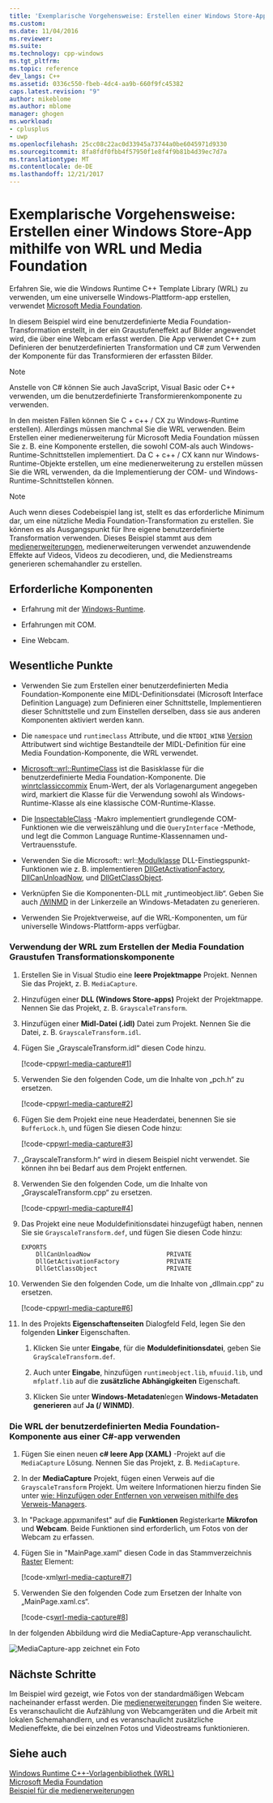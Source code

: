 ```yaml
---
title: 'Exemplarische Vorgehensweise: Erstellen einer Windows Store-Apps mithilfe von WRL und Media Foundation | Microsoft Docs'
ms.custom: 
ms.date: 11/04/2016
ms.reviewer: 
ms.suite: 
ms.technology: cpp-windows
ms.tgt_pltfrm: 
ms.topic: reference
dev_langs: C++
ms.assetid: 0336c550-fbeb-4dc4-aa9b-660f9fc45382
caps.latest.revision: "9"
author: mikeblome
ms.author: mblome
manager: ghogen
ms.workload:
- cplusplus
- uwp
ms.openlocfilehash: 25cc08c22ac0d33945a73744a0be6045971d9330
ms.sourcegitcommit: 8fa8fdf0fbb4f57950f1e8f4f9b81b4d39ec7d7a
ms.translationtype: MT
ms.contentlocale: de-DE
ms.lasthandoff: 12/21/2017
---
```

# <a name="walkthrough-creating-a-windows-store-app-using-wrl-and-media-foundation"></a>Exemplarische Vorgehensweise: Erstellen einer Windows Store-App mithilfe von WRL und Media Foundation
Erfahren Sie, wie die Windows Runtime C++ Template Library (WRL) zu verwenden, um eine universelle Windows-Plattform-app erstellen, verwendet [Microsoft Media Foundation](http://msdn.microsoft.com/library/windows/apps/ms694197).  
  
 In diesem Beispiel wird eine benutzerdefinierte Media Foundation-Transformation erstellt, in der ein Graustufeneffekt auf Bilder angewendet wird, die über eine Webcam erfasst werden. Die App verwendet C++ zum Definieren der benutzerdefinierten Transformation und C# zum Verwenden der Komponente für das Transformieren der erfassten Bilder.  
  
> [!NOTE]
>  Anstelle von C# können Sie auch JavaScript, Visual Basic oder C++ verwenden, um die benutzerdefinierte Transformierenkomponente zu verwenden.  
  

 In den meisten Fällen können Sie C + c++ / CX zu Windows-Runtime erstellen). Allerdings müssen manchmal Sie die WRL verwenden. Beim Erstellen einer medienerweiterung für Microsoft Media Foundation müssen Sie z. B. eine Komponente erstellen, die sowohl COM-als auch Windows-Runtime-Schnittstellen implementiert. Da C + c++ / CX kann nur Windows-Runtime-Objekte erstellen, um eine medienerweiterung zu erstellen müssen Sie die WRL verwenden, da die Implementierung der COM- und Windows-Runtime-Schnittstellen können.  

  
> [!NOTE]
>  Auch wenn dieses Codebeispiel lang ist, stellt es das erforderliche Minimum dar, um eine nützliche Media Foundation-Transformation zu erstellen. Sie können es als Ausgangspunkt für Ihre eigene benutzerdefinierte Transformation verwenden. Dieses Beispiel stammt aus dem [medienerweiterungen](http://code.msdn.microsoft.com/windowsapps/Media-extensions-sample-7b466096), medienerweiterungen verwendet anzuwendende Effekte auf Videos, Videos zu decodieren, und, die Medienstreams generieren schemahandler zu erstellen.  
  
## <a name="prerequisites"></a>Erforderliche Komponenten  
  
-   Erfahrung mit der [Windows-Runtime](http://msdn.microsoft.com/library/windows/apps/br211377.aspx).  
  
-   Erfahrungen mit COM.  
  
-   Eine Webcam.  
  
## <a name="key-points"></a>Wesentliche Punkte  
  
-   Verwenden Sie zum Erstellen einer benutzerdefinierten Media Foundation-Komponente eine MIDL-Definitionsdatei (Microsoft Interface Definition Language) zum Definieren einer Schnittstelle, Implementieren dieser Schnittstelle und zum Einstellen derselben, dass sie aus anderen Komponenten aktiviert werden kann.  
  
-   Die `namespace` und `runtimeclass` Attribute, und die `NTDDI_WIN8` [Version](http://msdn.microsoft.com/en-us/66ac5cf3-2230-44fd-aaf6-8013e4a4ae81) Attributwert sind wichtige Bestandteile der MIDL-Definition für eine Media Foundation-Komponente, die WRL verwendet.  
  
-   [Microsoft::wrl::RuntimeClass](../windows/runtimeclass-class.md) ist die Basisklasse für die benutzerdefinierte Media Foundation-Komponente. Die [winrtclassiccommix](../windows/runtimeclasstype-enumeration.md) Enum-Wert, der als Vorlagenargument angegeben wird, markiert die Klasse für die Verwendung sowohl als Windows-Runtime-Klasse als eine klassische COM-Runtime-Klasse.  
  
-   Die [InspectableClass](../windows/inspectableclass-macro.md) -Makro implementiert grundlegende COM-Funktionen wie die verweiszählung und die `QueryInterface` -Methode, und legt die Common Language Runtime-Klassennamen und-Vertrauensstufe.  
  
-   Verwenden Sie die Microsoft:: wrl::[Modulklasse](https://www.microsoftonedoc.com/#/organizations/e6f6a65cf14f462597b64ac058dbe1d0/projects/3fedad16-eaf1-41a6-8f96-0c1949c68f32/containers/a3daf831-1c5f-4bbe-964d-503870caf874/tocpaths/b4acf5de-2f4c-4c8b-b5ff-9140d023ecbe/locales/en-US) DLL-Einstiegspunkt-Funktionen wie z. B. implementieren [DllGetActivationFactory](http://msdn.microsoft.com/library/br205771.aspx), [DllCanUnloadNow](http://msdn.microsoft.com/library/windows/desktop/ms690368\(v=vs.85\).aspx), und [ DllGetClassObject](http://msdn.microsoft.com/library/windows/desktop/ms680760\(v=vs.85\).aspx).  
  
-   Verknüpfen Sie die Komponenten-DLL mit „runtimeobject.lib“. Geben Sie auch [/WINMD](../cppcx/compiler-and-linker-options-c-cx.md) in der Linkerzeile an Windows-Metadaten zu generieren.  
  
-   Verwenden Sie Projektverweise, auf die WRL-Komponenten, um für universelle Windows-Plattform-apps verfügbar.  
  
### <a name="to-use-the-wrl-to-create-the-media-foundation-grayscale-transform-component"></a>Verwendung der WRL zum Erstellen der Media Foundation Graustufen Transformationskomponente  
  
1.  Erstellen Sie in Visual Studio eine **leere Projektmappe** Projekt. Nennen Sie das Projekt, z. B. `MediaCapture`.  
  
2.  Hinzufügen einer **DLL (Windows Store-apps)** Projekt der Projektmappe. Nennen Sie das Projekt, z. B. `GrayscaleTransform`.  
  
3.  Hinzufügen einer **Midl-Datei (.idl)** Datei zum Projekt. Nennen Sie die Datei, z. B. `GrayscaleTransform.idl`.  
  
4.  Fügen Sie „GrayscaleTransform.idl“ diesen Code hinzu.  
  
     [!code-cpp[wrl-media-capture#1](../windows/codesnippet/CPP/walkthrough-creating-a-windows-store-app-using-wrl-and-media-foundation_1.idl)]  
  
5.  Verwenden Sie den folgenden Code, um die Inhalte von „pch.h“ zu ersetzen.  
  
     [!code-cpp[wrl-media-capture#2](../windows/codesnippet/CPP/walkthrough-creating-a-windows-store-app-using-wrl-and-media-foundation_2.h)]  
  
6.  Fügen Sie dem Projekt eine neue Headerdatei, benennen Sie sie `BufferLock.h`, und fügen Sie diesen Code hinzu:  
  
     [!code-cpp[wrl-media-capture#3](../windows/codesnippet/CPP/walkthrough-creating-a-windows-store-app-using-wrl-and-media-foundation_3.h)]  
  
7.  „GrayscaleTransform.h“ wird in diesem Beispiel nicht verwendet. Sie können ihn bei Bedarf aus dem Projekt entfernen.  
  
8.  Verwenden Sie den folgenden Code, um die Inhalte von „GrayscaleTransform.cpp“ zu ersetzen.  
  
     [!code-cpp[wrl-media-capture#4](../windows/codesnippet/CPP/walkthrough-creating-a-windows-store-app-using-wrl-and-media-foundation_4.cpp)]  
  
9. Das Projekt eine neue Moduldefinitionsdatei hinzugefügt haben, nennen Sie sie `GrayscaleTransform.def`, und fügen Sie diesen Code hinzu:  
  
   ```
   EXPORTS
       DllCanUnloadNow                     PRIVATE
       DllGetActivationFactory             PRIVATE
       DllGetClassObject                   PRIVATE
   ```   
  
10. Verwenden Sie den folgenden Code, um die Inhalte von „dllmain.cpp“ zu ersetzen.  
  
     [!code-cpp[wrl-media-capture#6](../windows/codesnippet/CPP/walkthrough-creating-a-windows-store-app-using-wrl-and-media-foundation_6.cpp)]  
  
11. In des Projekts **Eigenschaftenseiten** Dialogfeld Feld, legen Sie den folgenden **Linker** Eigenschaften.  
  
    1.  Klicken Sie unter **Eingabe**, für die **Moduldefinitionsdatei**, geben Sie `GrayScaleTransform.def`.  
  
    2.  Auch unter **Eingabe**, hinzufügen `runtimeobject.lib`, `mfuuid.lib`, und `mfplatf.lib` auf die **zusätzliche Abhängigkeiten** Eigenschaft.  
  
    3.  Klicken Sie unter **Windows-Metadaten**legen **Windows-Metadaten generieren** auf **Ja (/ WINMD)**.  
  
### <a name="to-use-the-wrl-the-custom-media-foundation-component-from-a-c-app"></a>Die WRL der benutzerdefinierten Media Foundation-Komponente aus einer C#-app verwenden  
  
1.  Fügen Sie einen neuen **c# leere App (XAML)** -Projekt auf die `MediaCapture` Lösung. Nennen Sie das Projekt, z. B. `MediaCapture`.  
  
2.  In der **MediaCapture** Projekt, fügen einen Verweis auf die `GrayscaleTransform` Projekt. Um weitere Informationen hierzu finden Sie unter [wie: Hinzufügen oder Entfernen von verweisen mithilfe des Verweis-Managers](/visualstudio/ide/how-to-add-or-remove-references-by-using-the-reference-manager).  
  
3.  In "Package.appxmanifest" auf die **Funktionen** Registerkarte **Mikrofon** und **Webcam**. Beide Funktionen sind erforderlich, um Fotos von der Webcam zu erfassen.  
  
4.  Fügen Sie in "MainPage.xaml" diesen Code in das Stammverzeichnis [Raster](http://msdn.microsoft.com/library/windows/apps/xaml/windows.ui.xaml.controls.grid.aspx) Element:  
  
     [!code-xml[wrl-media-capture#7](../windows/codesnippet/Xaml/walkthrough-creating-a-windows-store-app-using-wrl-and-media-foundation_7.xaml)]  
  
5.  Verwenden Sie den folgenden Code zum Ersetzen der Inhalte von „MainPage.xaml.cs“.  
  
     [!code-cs[wrl-media-capture#8](../windows/codesnippet/CSharp/walkthrough-creating-a-windows-store-app-using-wrl-and-media-foundation_8.cs)]  
  
 In der folgenden Abbildung wird die MediaCapture-App veranschaulicht.  
  
 ![MediaCapture-app zeichnet ein Foto](../windows/media/wrl_media_capture.png "WRL_Media_Capture")  
  
## <a name="next-steps"></a>Nächste Schritte  
 Im Beispiel wird gezeigt, wie Fotos von der standardmäßigen Webcam nacheinander erfasst werden. Die [medienerweiterungen](http://code.msdn.microsoft.com/windowsapps/Media-extensions-sample-7b466096) finden Sie weitere. Es veranschaulicht die Aufzählung von Webcamgeräten und die Arbeit mit lokalen Schemahandlern, und es veranschaulicht zusätzliche Medieneffekte, die bei einzelnen Fotos und Videostreams funktionieren.  
  
## <a name="see-also"></a>Siehe auch  
 [Windows Runtime C++-Vorlagenbibliothek (WRL)](../windows/windows-runtime-cpp-template-library-wrl.md)   
 [Microsoft Media Foundation](http://msdn.microsoft.com/library/windows/apps/ms694197)   
 [Beispiel für die medienerweiterungen](http://code.msdn.microsoft.com/windowsapps/Media-extensions-sample-7b466096)
